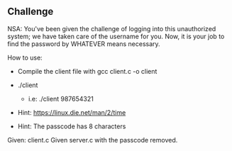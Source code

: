 ## Challenge 

NSA: You've been given the challenge of logging into this unauthorized system; we have taken care of the username for you. Now, it is your job to find the password by WHATEVER means necessary.

How to use: 
- Compile the client file with gcc client.c -o client 
- ./client <passcode>
	- i.e: ./client 987654321

- Hint: https://linux.die.net/man/2/time
- Hint: The passcode has 8 characters 

Given: client.c 
Given server.c with the passcode removed. 

